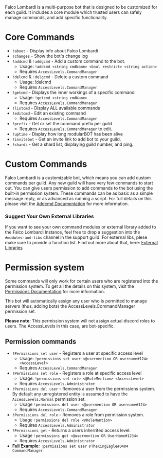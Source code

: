Falco Lombardi is a multi-purpose bot that is designed to be customized for each guild. It includes a core module which trusted users can safely manage commands, and add specific functionality.

# Core Commands

* `!about` - Display info about Falco Lombardi
* `!changes` - Show the bot's change log
* `!addcmd` & `!addgcmd` - Add a custom command to the bot.
   * Usage: `!addcmd <string cmdName> <bool restrict> <string action>`
   * Requires `AccessLevels.CommandManager`
* `!delcmd` & `!delgcmd` - Delete a custom command
   * Usage: !delcmd <string cmdName>
   * Requires `AccessLevels.CommandManager`
* `!getcmd` - Displays the inner workings of a specific command
   * Usage: `!getcmd <string cmdName>`
   * Requires `AccessLevels.CommandManager`
* `!listcmd` - Display ALL available commands
* `!editcmd` - Edit an existing command
   * Requires `AccessLevels.CommandManager`
* `!prefix` - Get or set the command prefix per guild
   * Requires `AccessLevels.CommandManager` to edit.
* `!uptime` - Display how long modularBOT has been alive
* `!invitebot` - Get an invite link to add bot to your guild.
* `!shards` - Get a shard list, displaying guild number, and ping.

# Custom Commands
Falco Lombardi is a customizable bot, which means you can add custom commands per guild. Any new guild will have very few commands to start out. You can give users permission to add commands to the bot using the built-in permission system. These commands can be as basic as a simple message reply, or as advanced as running a script. For full details on this please visit the [Addcmd Documentation](https://github.com/rmsoftware-development/RMSoftware.ModularBot/blob/v2/doc/Core-Commands/addcmd.md) for more information.

### Suggest Your Own External Libraries
If you want to see your own command modules or external library added to the Falco Lombardi Instance, feel free to drop a suggestion into the `#modules-and-libs` channel in the support guild. For external libs, plese make sure to provide a function list. Find out more about that, here: [External Libraries](https://github.com/rmsoftware-development/RMSoftware.ModularBot/blob/v2/doc/AdvancedActions/ExternalLibs.md)

# Permission system

Some commands will only work for certain users who are registered into the permission system. To get all the details on this system, visit the [Permissions Documentation](https://github.com/rmsoftware-development/RMSoftware.ModularBot/blob/v2/doc/Core-Commands/permissions.md)  for more information.

This bot will automatically assign any user who is permitted to manage servers (thus, adding bots) the AccessLevels.CommandManager permission set.

**Please note:** This permission system will not assign actual discord roles to users. The AccessLevels in this case, are bot-specific.

## Permission commands
* `!Permissions set user` - Registers a user at specific access level
   * Usage: `!permissions set user <@usermention OR username#124> <AccessLevel>`
   * Requires `AccessLevels.CommandManager`
* `!Permissions set role` - Registers a role at specific access level
   * Usage: `!permissions set role <@RoleMention> <AccessLevel>`
   * Requires `AccessLevels.Administrator`
* `!Permissions del user` - Removes a user from the permissions system. By default any unregistered entity is assumed to have the `AccessLevels.Normal` permission set.
   * Usage `!permissions del user <@usermention OR username#124>`
   * Requires `AccessLevels.CommandManager`
* `!Permissions del role` - Removes a role from permission system.
   * Usage `!permissions del role <@RoleMention>`
   * Requires `AccessLevels.Administrator`
* `!Permissions get` - Returns a users inherrited access level.
   * Usage `!permissions get <@usermention OR UserName#1234>`
   * Requires `AccessLevels.Administrator`
* **Full Example:** `!permissions set user @TheKingEagle#0404 CommandManager`
